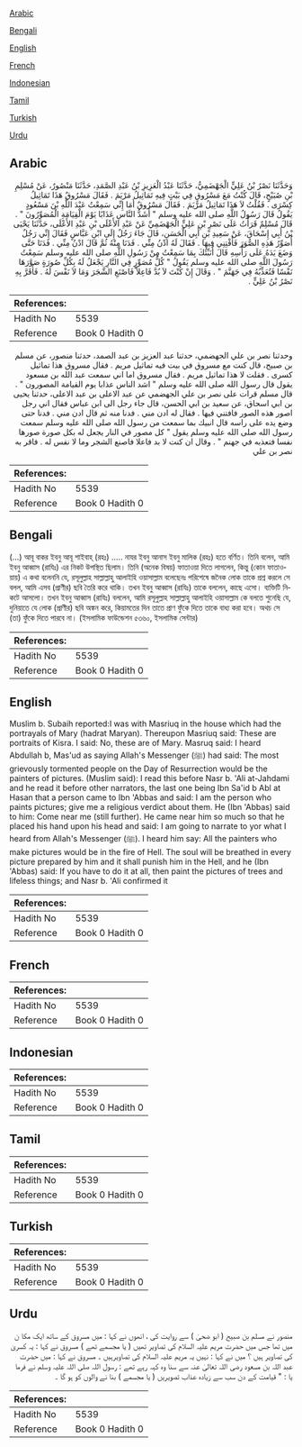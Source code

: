 [Arabic](#arabic)

[Bengali](#bengali)

[English](#english)

[French](#french)

[Indonesian](#indonesian)

[Tamil](#tamil)

[Turkish](#turkish)

[Urdu](#urdu)

## Arabic


<div dir="rtl" lang="ar" style={{fontSize:'larger',backgroundColor:'#f8f9fa',padding:20}}>
وَحَدَّثَنَا نَصْرُ بْنُ عَلِيٍّ الْجَهْضَمِيُّ، حَدَّثَنَا عَبْدُ الْعَزِيزِ بْنُ عَبْدِ الصَّمَدِ، حَدَّثَنَا مَنْصُورٌ، عَنْ مُسْلِمِ بْنِ صُبَيْحٍ، قَالَ كُنْتُ مَعَ مَسْرُوقٍ فِي بَيْتٍ فِيهِ تَمَاثِيلُ مَرْيَمَ ‏.‏ فَقَالَ مَسْرُوقٌ هَذَا تَمَاثِيلُ كِسْرَى ‏.‏ فَقُلْتُ لاَ هَذَا تَمَاثِيلُ مَرْيَمَ ‏.‏ فَقَالَ مَسْرُوقٌ أَمَا إِنِّي سَمِعْتُ عَبْدَ اللَّهِ بْنَ مَسْعُودٍ يَقُولُ قَالَ رَسُولُ اللَّهِ صلى الله عليه وسلم ‏"‏ أَشَدُّ النَّاسِ عَذَابًا يَوْمَ الْقِيَامَةِ الْمُصَوِّرُونَ ‏"‏ ‏.‏ قَالَ مُسْلِمٌ قَرَأْتُ عَلَى نَصْرِ بْنِ عَلِيٍّ الْجَهْضَمِيِّ عَنْ عَبْدِ الأَعْلَى بْنِ عَبْدِ الأَعْلَى، حَدَّثَنَا يَحْيَى بْنُ أَبِي إِسْحَاقَ، عَنْ سَعِيدِ بْنِ أَبِي الْحَسَنِ، قَالَ جَاءَ رَجُلٌ إِلَى ابْنِ عَبَّاسٍ فَقَالَ إِنِّي رَجُلٌ أُصَوِّرُ هَذِهِ الصُّوَرَ فَأَفْتِنِي فِيهَا ‏.‏ فَقَالَ لَهُ ادْنُ مِنِّي ‏.‏ فَدَنَا مِنْهُ ثُمَّ قَالَ ادْنُ مِنِّي ‏.‏ فَدَنَا حَتَّى وَضَعَ يَدَهُ عَلَى رَأْسِهِ قَالَ أُنَبِّئُكَ بِمَا سَمِعْتُ مِنْ رَسُولِ اللَّهِ صلى الله عليه وسلم سَمِعْتُ رَسُولَ اللَّهِ صلى الله عليه وسلم يَقُولُ ‏"‏ كُلُّ مُصَوِّرٍ فِي النَّارِ يَجْعَلُ لَهُ بِكُلِّ صُورَةٍ صَوَّرَهَا نَفْسًا فَتُعَذِّبُهُ فِي جَهَنَّمَ ‏"‏ ‏.‏ وَقَالَ إِنْ كُنْتَ لاَ بُدَّ فَاعِلاً فَاصْنَعِ الشَّجَرَ وَمَا لاَ نَفْسَ لَهُ ‏.‏ فَأَقَرَّ بِهِ نَصْرُ بْنُ عَلِيٍّ ‏.‏
</div>
<div style={{backgroundColor:'#f8f9fa',padding:20, marginBottom: 10}}><table> <thead> <tr> <th>References:</th> <th></th> </tr> </thead> <tbody><tr><td>Hadith No</td><td>5539</td></tr><tr><td>Reference</td><td>Book 0 Hadith 0</td></tr></tbody></table></div>


<div dir="rtl" lang="ar" style={{fontSize:'larger',backgroundColor:'#f8f9fa',padding:20}}>
وحدثنا نصر بن علي الجهضمي، حدثنا عبد العزيز بن عبد الصمد، حدثنا منصور، عن مسلم بن صبيح، قال كنت مع مسروق في بيت فيه تماثيل مريم . فقال مسروق هذا تماثيل كسرى . فقلت لا هذا تماثيل مريم . فقال مسروق اما اني سمعت عبد الله بن مسعود يقول قال رسول الله صلى الله عليه وسلم " اشد الناس عذابا يوم القيامة المصورون " . قال مسلم قرات على نصر بن علي الجهضمي عن عبد الاعلى بن عبد الاعلى، حدثنا يحيى بن ابي اسحاق، عن سعيد بن ابي الحسن، قال جاء رجل الى ابن عباس فقال اني رجل اصور هذه الصور فافتني فيها . فقال له ادن مني . فدنا منه ثم قال ادن مني . فدنا حتى وضع يده على راسه قال انبيك بما سمعت من رسول الله صلى الله عليه وسلم سمعت رسول الله صلى الله عليه وسلم يقول " كل مصور في النار يجعل له بكل صورة صورها نفسا فتعذبه في جهنم " . وقال ان كنت لا بد فاعلا فاصنع الشجر وما لا نفس له . فاقر به نصر بن علي
</div>
<div style={{backgroundColor:'#f8f9fa',padding:20, marginBottom: 10}}><table> <thead> <tr> <th>References:</th> <th></th> </tr> </thead> <tbody><tr><td>Hadith No</td><td>5539</td></tr><tr><td>Reference</td><td>Book 0 Hadith 0</td></tr></tbody></table></div>

## Bengali


<div dir="ltr" lang="bn" style={{fontSize:'larger',backgroundColor:'#f8f9fa',padding:20}}>
(…) আবূ বাকর ইবনু আবূ শাইবাহ্ (রহঃ) ..... নাযর ইবনু আনাস ইবনু মালিক (রহঃ) হতে বর্ণিত। তিনি বলেন, আমি ইবনু আব্বাস (রাযিঃ) এর নিকট উপস্থিত ছিলাম। তিনি (অনেক বিষয়) ফাতাওয়া দিতে লাগলেন, কিন্তু (কোন ফাতাওয়ায়) এ কথা বলেননি যে, রসূলুল্লাহ সাল্লাল্লাহু আলাইহি ওয়াসাল্লাম বলেছেনঃ পরিশেষে জনৈক লোক তাকে প্রশ্ন করলে সে বলল, আমি এসব (প্রাণীর) ছবি তৈরি করে থাকি। তখন ইবনু আব্বাস (রাযিঃ) তাকে বললেন, কাছে এসো। ব্যক্তিটি নিকটে আসলো। তখন ইবনু আব্বাস (রাযিঃ) বললেন, আমি রসূলুল্লাহ সাল্লাল্লাহু আলাইহি ওয়াসাল্লাম কে বলতে শুনেছি যে, দুনিয়াতে যে লোক (প্রাণীর) ছবি অঙ্কন করে, কিয়ামতের দিন তাতে প্রাণ ফুঁকে দিতে তাকে বাধ্য করা হবে। অথচ সে (তা) ফুঁকে দিতে পারবে না। (ইসলামিক ফাউন্ডেশন ৫৩৬০, ইসলামিক সেন্টার)
</div>
<div style={{backgroundColor:'#f8f9fa',padding:20, marginBottom: 10}}><table> <thead> <tr> <th>References:</th> <th></th> </tr> </thead> <tbody><tr><td>Hadith No</td><td>5539</td></tr><tr><td>Reference</td><td>Book 0 Hadith 0</td></tr></tbody></table></div>

## English


<div dir="ltr" lang="en" style={{fontSize:'larger',backgroundColor:'#f8f9fa',padding:20}}>
Muslim b. Subaih reported:I was with Masriuq in the house which had the portrayals of Mary (hadrat Maryan). Thereupon Masriuq said: These are portraits of Kisra. I said: No, these are of Mary. Masruq said: I heard Abdullah b, Mas'ud as saying Allah's Messenger (ﷺ) had said: The most grievously tormented people on the Day of Resurrection would be the painters of pictures. (Muslim said): I read this before Nasr b. 'Ali at-Jahdami and he read it before other narrators, the last one being Ibn Sa'id b Abl at Hasan that a person came to Ibn 'Abbas and said: I am the person who paints pictures; give me a religious verdict about them. He (Ibn 'Abbas) said to him: Come near me (still further). He came near him so much so that he placed his hand upon his head and said: I am going to narrate to yor what I heard from Allah's Messenger (ﷺ). I heard him say: All the painters who make pictures would be in the fire of Hell. The soul will be breathed in every picture prepared by him and it shall punish him in the Hell, and he (Ibn 'Abbas) said: If you have to do it at all, then paint the pictures of trees and lifeless things; and Nasr b. 'Ali confirmed it
</div>
<div style={{backgroundColor:'#f8f9fa',padding:20, marginBottom: 10}}><table> <thead> <tr> <th>References:</th> <th></th> </tr> </thead> <tbody><tr><td>Hadith No</td><td>5539</td></tr><tr><td>Reference</td><td>Book 0 Hadith 0</td></tr></tbody></table></div>

## French


<div dir="ltr" lang="fr" style={{fontSize:'larger',backgroundColor:'#f8f9fa',padding:20}}>

</div>
<div style={{backgroundColor:'#f8f9fa',padding:20, marginBottom: 10}}><table> <thead> <tr> <th>References:</th> <th></th> </tr> </thead> <tbody><tr><td>Hadith No</td><td>5539</td></tr><tr><td>Reference</td><td>Book 0 Hadith 0</td></tr></tbody></table></div>

## Indonesian


<div dir="ltr" lang="id" style={{fontSize:'larger',backgroundColor:'#f8f9fa',padding:20}}>

</div>
<div style={{backgroundColor:'#f8f9fa',padding:20, marginBottom: 10}}><table> <thead> <tr> <th>References:</th> <th></th> </tr> </thead> <tbody><tr><td>Hadith No</td><td>5539</td></tr><tr><td>Reference</td><td>Book 0 Hadith 0</td></tr></tbody></table></div>

## Tamil


<div dir="ltr" lang="ta" style={{fontSize:'larger',backgroundColor:'#f8f9fa',padding:20}}>

</div>
<div style={{backgroundColor:'#f8f9fa',padding:20, marginBottom: 10}}><table> <thead> <tr> <th>References:</th> <th></th> </tr> </thead> <tbody><tr><td>Hadith No</td><td>5539</td></tr><tr><td>Reference</td><td>Book 0 Hadith 0</td></tr></tbody></table></div>

## Turkish


<div dir="ltr" lang="tr" style={{fontSize:'larger',backgroundColor:'#f8f9fa',padding:20}}>

</div>
<div style={{backgroundColor:'#f8f9fa',padding:20, marginBottom: 10}}><table> <thead> <tr> <th>References:</th> <th></th> </tr> </thead> <tbody><tr><td>Hadith No</td><td>5539</td></tr><tr><td>Reference</td><td>Book 0 Hadith 0</td></tr></tbody></table></div>

## Urdu


<div dir="rtl" lang="ur" style={{fontSize:'larger',backgroundColor:'#f8f9fa',padding:20}}>
منصور نے مسلم بن صبیح ( ابو ضحیٰ ) سے روایت کی ، انھوں نے کہا : میں مسروق کے ساتھ ایک مکا ن میں تھا جس میں حضرت مریم علیہ السلام کی تصاویر تھیں ( یا مجسمے تھے ) مسروق نے کہا : یہ کسریٰ کی تصاویر ہیں ؟ میں نے کہا : نہیں یہ مریم علیہ السلام کی تصاویرہیں ۔ مسروق نے کہا : میں حضرت عبد اللہ بن مسعود رضی اللہ تعالیٰ عنہ سے سنا وہ کہہ رہے تھے : رسول اللہ صلی اللہ علیہ وسلم نے فرما یا : " قیامت کے دن سب سے زیادہ عذاب تصویریں ( یا مجسمے ) بنا نے والوں کو ہو گا ۔
</div>
<div style={{backgroundColor:'#f8f9fa',padding:20, marginBottom: 10}}><table> <thead> <tr> <th>References:</th> <th></th> </tr> </thead> <tbody><tr><td>Hadith No</td><td>5539</td></tr><tr><td>Reference</td><td>Book 0 Hadith 0</td></tr></tbody></table></div>